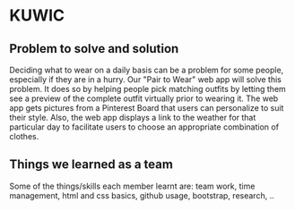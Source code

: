 # KUWIC

## Problem to solve and solution
Deciding what to wear on a daily basis can be a problem for some people, especially if they are in a hurry.
Our "Pair to Wear" web app will solve this problem. It does so by helping people pick matching outfits by letting them see a preview
of the complete outfit virtually prior to wearing it. The web app gets pictures from a Pinterest Board that users can personalize to
suit their style. Also, the web app displays a link to the weather for that particular day to facilitate users to choose an appropriate
combination of clothes. 

## Things we learned as a team
Some of the things/skills each member learnt are: team work, time management, html and css basics, github usage,
bootstrap, research, ..
